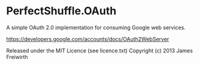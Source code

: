 PerfectShuffle.OAuth
====================

A simple OAuth 2.0 implementation for consuming Google web services.

https://developers.google.com/accounts/docs/OAuth2WebServer

Released under the MIT Licence (see licence.txt)
Copyright (c) 2013 James Freiwirth

